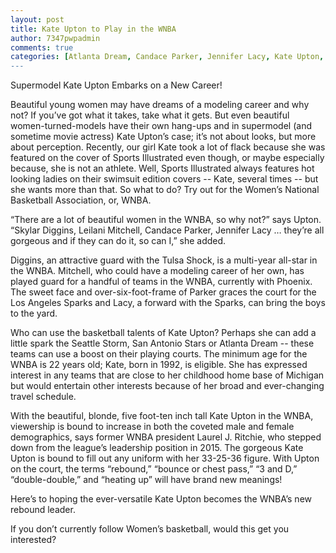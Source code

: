 ```yaml
---
layout: post
title: Kate Upton to Play in the WNBA
author: 7347pwpadmin
comments: true
categories: [Atlanta Dream, Candace Parker, Jennifer Lacy, Kate Upton, Leilani Mitchell, San Antonio Stars, Seattle Storm, Skylar Diggins, Sports, Supermodels, Tulsa Shock, WNBA, Women's Basketball]
---
```

Supermodel Kate Upton Embarks on a New Career!

Beautiful young women may have dreams of a modeling career and why not? If you’ve got what it takes, take what it gets. But even beautiful women-turned-models have their own hang-ups and in supermodel (and sometime movie actress) Kate Upton’s case; it’s not about looks, but more about perception. Recently, our girl Kate took a lot of flack because she was featured on the cover of Sports Illustrated even though, or maybe especially because, she is not an athlete. Well, Sports Illustrated always features hot looking ladies on their swimsuit edition covers -- Kate, several times -- but she wants more than that. So what to do? Try out for the Women’s National Basketball Association, or, WNBA.

“There are a lot of beautiful women in the WNBA, so why not?” says Upton. “Skylar Diggins, Leilani Mitchell, Candace Parker, Jennifer Lacy … they’re all gorgeous and if they can do it, so can I,” she added.

Diggins, an attractive guard with the Tulsa Shock, is a multi-year all-star in the WNBA. Mitchell, who could have a modeling career of her own, has played guard for a handful of teams in the WNBA, currently with Phoenix. The sweet face and over-six-foot-frame of Parker graces the court for the Los Angeles Sparks and Lacy, a forward with the Sparks, can bring the boys to the yard.

Who can use the basketball talents of Kate Upton? Perhaps she can add a little spark the Seattle Storm, San Antonio Stars or Atlanta Dream -- these teams can use a boost on their playing courts. The minimum age for the WNBA is 22 years old; Kate, born in 1992, is eligible. She has expressed interest in any teams that are close to her childhood home base of Michigan but would entertain other interests because of her broad and ever-changing travel schedule.

With the beautiful, blonde, five foot-ten inch tall Kate Upton in the WNBA, viewership is bound to increase in both the coveted male and female demographics, says former WNBA president Laurel J. Ritchie, who stepped down from the league’s leadership position in 2015. The gorgeous Kate Upton is bound to fill out any uniform with her 33-25-36 figure. With Upton on the court, the terms “rebound,” “bounce or chest pass,” “3 and D,” “double-double,” and “heating up” will have brand new meanings!

Here’s to hoping the ever-versatile Kate Upton becomes the WNBA’s new rebound leader.

If you don’t currently follow Women’s basketball, would this get you interested?
